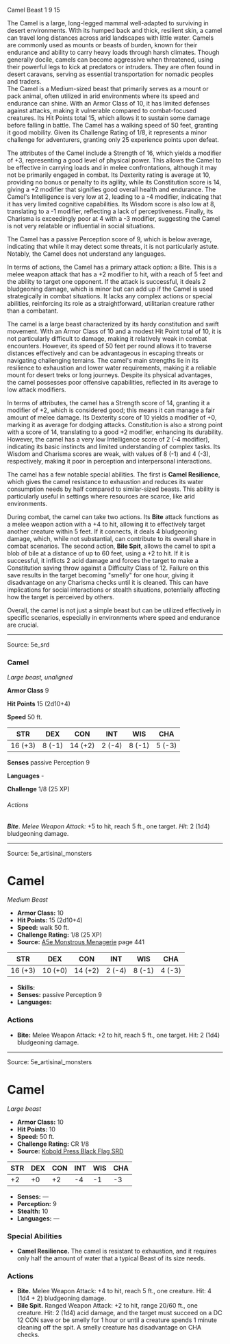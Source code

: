 <MonsterName/>Camel</MonsterName>
<CreatureType/>Beast</CreatureType>
<CR/>1</CR>
<AC/>9</AC>
<HP/>15</HP>
<summary>The Camel is a large, long-legged mammal well-adapted to surviving in desert environments. With its humped back and thick, resilient skin, a camel can travel long distances across arid landscapes with little water. Camels are commonly used as mounts or beasts of burden, known for their endurance and ability to carry heavy loads through harsh climates. Though generally docile, camels can become aggressive when threatened, using their powerful legs to kick at predators or intruders. They are often found in desert caravans, serving as essential transportation for nomadic peoples and traders.</summary>

<summary>The Camel is a Medium-sized beast that primarily serves as a mount or pack animal, often utilized in arid environments where its speed and endurance can shine. With an Armor Class of 10, it has limited defenses against attacks, making it vulnerable compared to combat-focused creatures. Its Hit Points total 15, which allows it to sustain some damage before falling in battle. The Camel has a walking speed of 50 feet, granting it good mobility. Given its Challenge Rating of 1/8, it represents a minor challenge for adventurers, granting only 25 experience points upon defeat. </summary>

<detail>

The attributes of the Camel include a Strength of 16, which yields a modifier of +3, representing a good level of physical power. This allows the Camel to be effective in carrying loads and in melee confrontations, although it may not be primarily engaged in combat. Its Dexterity rating is average at 10, providing no bonus or penalty to its agility, while its Constitution score is 14, giving a +2 modifier that signifies good overall health and endurance. The Camel's Intelligence is very low at 2, leading to a -4 modifier, indicating that it has very limited cognitive capabilities. Its Wisdom score is also low at 8, translating to a -1 modifier, reflecting a lack of perceptiveness. Finally, its Charisma is exceedingly poor at 4 with a -3 modifier, suggesting the Camel is not very relatable or influential in social situations.

The Camel has a passive Perception score of 9, which is below average, indicating that while it may detect some threats, it is not particularly astute. Notably, the Camel does not understand any languages.

In terms of actions, the Camel has a primary attack option: a Bite. This is a melee weapon attack that has a +2 modifier to hit, with a reach of 5 feet and the ability to target one opponent. If the attack is successful, it deals 2 bludgeoning damage, which is minor but can add up if the Camel is used strategically in combat situations. It lacks any complex actions or special abilities, reinforcing its role as a straightforward, utilitarian creature rather than a combatant.

The camel is a large beast characterized by its hardy constitution and swift movement. With an Armor Class of 10 and a modest Hit Point total of 10, it is not particularly difficult to damage, making it relatively weak in combat encounters. However, its speed of 50 feet per round allows it to traverse distances effectively and can be advantageous in escaping threats or navigating challenging terrains. The camel's main strengths lie in its resilience to exhaustion and lower water requirements, making it a reliable mount for desert treks or long journeys. Despite its physical advantages, the camel possesses poor offensive capabilities, reflected in its average to low attack modifiers.

In terms of attributes, the camel has a Strength score of 14, granting it a modifier of +2, which is considered good; this means it can manage a fair amount of melee damage. Its Dexterity score of 10 yields a modifier of +0, marking it as average for dodging attacks. Constitution is also a strong point with a score of 14, translating to a good +2 modifier, enhancing its durability. However, the camel has a very low Intelligence score of 2 (-4 modifier), indicating its basic instincts and limited understanding of complex tasks. Its Wisdom and Charisma scores are weak, with values of 8 (-1) and 4 (-3), respectively, making it poor in perception and interpersonal interactions.

The camel has a few notable special abilities. The first is **Camel Resilience**, which gives the camel resistance to exhaustion and reduces its water consumption needs by half compared to similar-sized beasts. This ability is particularly useful in settings where resources are scarce, like arid environments.

During combat, the camel can take two actions. Its **Bite** attack functions as a melee weapon action with a +4 to hit, allowing it to effectively target another creature within 5 feet. If it connects, it deals 4 bludgeoning damage, which, while not substantial, can contribute to its overall share in combat scenarios. The second action, **Bile Spit**, allows the camel to spit a blob of bile at a distance of up to 60 feet, using a +2 to hit. If it is successful, it inflicts 2 acid damage and forces the target to make a Constitution saving throw against a Difficulty Class of 12. Failure on this save results in the target becoming "smelly" for one hour, giving it disadvantage on any Charisma checks until it is cleaned. This can have implications for social interactions or stealth situations, potentially affecting how the target is perceived by others.

Overall, the camel is not just a simple beast but can be utilized effectively in specific scenarios, especially in environments where speed and endurance are crucial.</detail>



---

Source: 5e_srd

### Camel

*Large beast, unaligned*

**Armor Class** 9

**Hit Points** 15 (2d10+4)

**Speed** 50 ft.

| STR     | DEX    | CON     | INT    | WIS    | CHA    |
|---------|--------|---------|--------|--------|--------|
| 16 (+3) | 8 (-1) | 14 (+2) | 2 (-4) | 8 (-1) | 5 (-3) |

**Senses** passive Perception 9

**Languages** -

**Challenge** 1/8 (25 XP)

###### Actions

***Bite***. *Melee Weapon Attack:* +5 to hit, reach 5 ft., one target. *Hit:* 2 (1d4) bludgeoning damage.



---

Source: 5e_artisinal_monsters

# Camel

*Medium* *Beast*

- **Armor Class:** 10
- **Hit Points:** 15 (2d10+4)
- **Speed:** walk 50 ft.
- **Challenge Rating:** 1/8 (25 XP)
- **Source:** [A5e Monstrous Menagerie](https://enpublishingrpg.com/products/level-up-monstrous-menagerie-a5e) page 441

| STR | DEX | CON | INT | WIS | CHA |
| --- | --- | --- | --- | --- | --- |
| 16 (+3) | 10 (+0) | 14 (+2) | 2 (-4) | 8 (-1) | 4 (-3) |

- **Skills:** 
- **Senses:** passive Perception 9
- **Languages:** 

### Actions

- **Bite:** Melee Weapon Attack: +2 to hit, reach 5 ft., one target. Hit: 2 (1d4) bludgeoning damage.






---

Source: 5e_artisinal_monsters

# Camel

*Large beast*

- **Armor Class:** 10
- **Hit Points:** 10
- **Speed:** 50 ft.
- **Challenge Rating:** CR 1/8
- **Source:** [Kobold Press Black Flag SRD](https://koboldpress.com/black-flag-roleplaying/)

| STR | DEX | CON | INT | WIS | CHA |
| --- | --- | --- | --- | --- | --- |
| +2 | +0 | +2 | -4 | -1 | -3 |

- **Senses:** —
- **Perception:** 9
- **Stealth:** 10
- **Languages:** —

### Special Abilities

- **Camel Resilience.** The camel is resistant to exhaustion, and it requires only half the amount of water that a typical Beast of its size needs.

### Actions

- **Bite.** Melee Weapon Attack: +4 to hit, reach 5 ft., one creature. Hit: 4 (1d4 + 2) bludgeoning damage.
- **Bile Spit.** Ranged Weapon Attack: +2 to hit, range 20/60 ft., one creature. Hit: 2 (1d4) acid damage, and the target must succeed on a DC 12 CON save or be smelly for 1 hour or until a creature spends 1 minute cleaning off the spit. A smelly creature has disadvantage on CHA checks.



